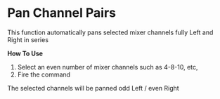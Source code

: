 # Pan Channel Pairs

This function automatically pans selected mixer channels fully Left and Right in series  

**How To Use**  
1.  Select an even number of mixer channels such as 4-8-10, etc,  
2.  Fire the command  

The selected channels will be panned odd Left / even Right 
